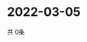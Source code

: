 # 2022-03-05
  共 0条

  <!-- BEGIN -->
  <!-- 最后更新时间Sat Mar 05 2022 09:03:25 GMT+0000 (Coordinated Universal Time) -->
  
  <!-- END -->
  
  